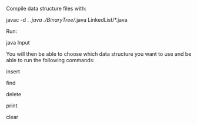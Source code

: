 Compile data structure files with:

javac -d . *.java ./BinaryTree/*.java LinkedList/*.java

Run:

java Input

You will then be able to choose which data structure you want to use and be able to run the following commands:

insert

find

delete

print

clear